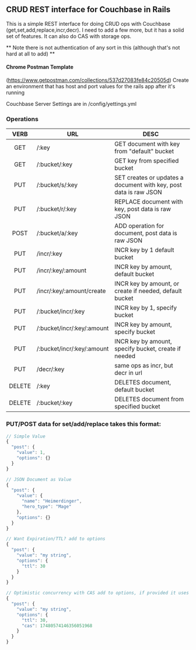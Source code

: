 ## CRUD REST interface for Couchbase in Rails ##
This is a simple REST interface for doing CRUD ops with Couchbase (get,set,add,replace,incr,decr). I need to add a few more, but it has a solid set of features. It can also do CAS with storage ops.

** Note there is not authentication of any sort in this (although that's not hard at all to add) **

#### Chrome Postman Template ####
(https://www.getpostman.com/collections/537d27083fe84c20505d)
Create an environment that has host and port values for the rails app after it's running

Couchbase Server Settings are in /config/yettings.yml

### Operations ###

|  VERB  | URL                        | DESC                                                              |
|:------:|----------------------------|-------------------------------------------------------------------|
|   GET  | /:key                      | GET document with key from "default" bucket                       |
|   GET  | /:bucket/:key              | GET key from specified bucket                                     |
|   PUT  | /:bucket/s/:key            | SET creates or updates a document with key, post data is raw JSON |
|   PUT  | /:bucket/r/:key            | REPLACE document with key, post data is raw JSON                  |
|  POST  | /:bucket/a/:key            | ADD operation for document, post data is raw JSON                 |
|   PUT  | /incr/:key                 | INCR key by 1 default bucket                                      |
|   PUT  | /incr/:key/:amount         | INCR key by amount, default bucket                                |
|   PUT  | /incr/:key/:amount/create  | INCR key by amount, or create if needed, default bucket           |
|   PUT  | /:bucket/incr/:key         | INCR key by 1, specify bucket                                     |
|   PUT  | /:bucket/incr/:key/:amount | INCR key by amount, specify bucket                                |
|   PUT  | /:bucket/incr/:key/:amount | INCR key by amount, specify bucket, create if needed              |
|   PUT  | /decr/:key                 | same ops as incr, but decr in url                                 |
| DELETE | /:key                      | DELETES document, default bucket                                  |
| DELETE | /:bucket/:key              | DELETES document from specified bucket                            |

### PUT/POST data for set/add/replace takes this format: ###

```javascript
// Simple Value
{
  "post": {
    "value": 1,
    "options": {} 
  }
}

// JSON Document as Value
{
  "post": {
    "value": {
      "name": "Heimerdinger",
      "hero_type": "Mage"
    },
    "options": {} 
  }
}

// Want Expiration/TTL? add to options
{
  "post": {
    "value": "my string",
    "options": {
      "ttl": 30
    } 
  }
}

// Optimistic concurrency with CAS add to options, if provided it uses it
{
  "post": {
    "value": "my string",
    "options": {
      "ttl": 30,
      "cas": 17480574146356051968
    } 
  }
}
```
